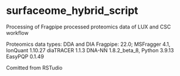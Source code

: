 # surfaceome_hybrid_script
Processing of Fragpipe processed proteomics data of LUX and CSC workflow





Proteomics data types: DDA and DIA
Fragpipe: 22.0; MSFragger 4.1, IonQuant 1.10.27 diaTRACER 1.1.3 DNA-NN 1.8.2_beta_8, Python 3.9.13 EasyPQP 0.1.49

Comitted from RSTudio

